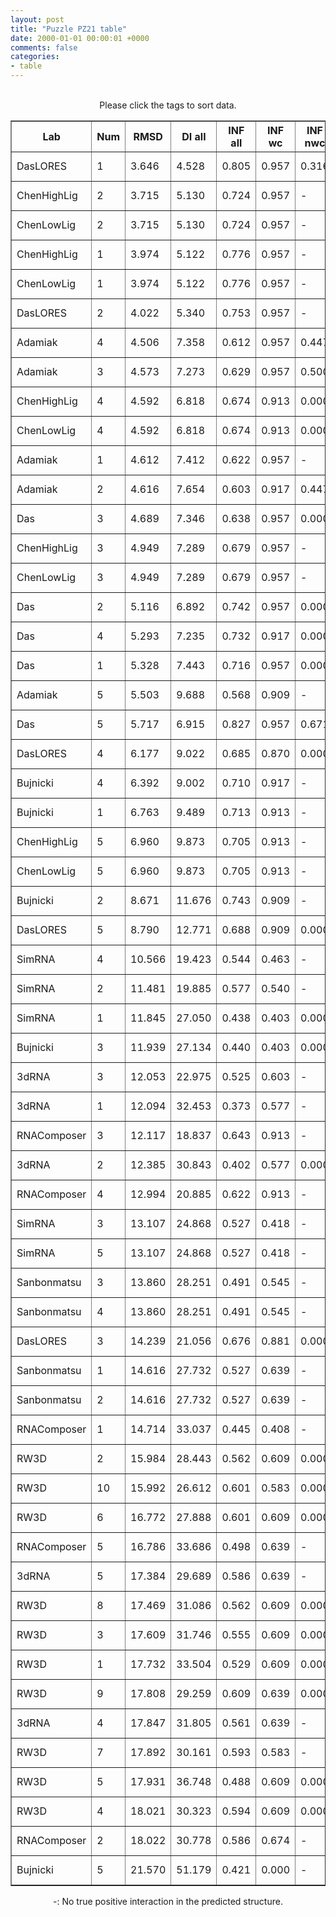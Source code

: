 ```yaml
---
layout: post
title: "Puzzle PZ21 table"
date: 2000-01-01 00:00:01 +0000
comments: false
categories: 
- table
---
```


<script src="{{ root_url }}/javascripts/sorttable.js"></script>
<script>
    window.onload = function() {
        (document.getElementsByTagName( 'th' )[1]).click();
    };
</script>
<br/>
<div align="center">
Please click the tags to sort data.<br/>
<table class="sortable" border=1>
  <tr>
    <th>Lab</th>
    <th>Num</th>
    <th>RMSD</th>
    <th>DI all</th>
    <th>INF all</th>
    <th>INF wc</th>
    <th>INF nwc</th>
    <th>INF stacking</th>
    <th>Clash Score</th>
    <th>P-value</th>
    <th>mcq</th>
    <th>TM-score</th>
    <th>best sol.</th>
    <th>Detail</th>
  </tr>
  <tr><td>DasLORES</td><td>1</td><td>3.646</td><td>4.528</td><td>0.805</td><td>0.957</td><td>0.316</td><td>0.806</td><td>10.000</td><td>8.73e-13</td><td>21.34</td><td>0.3040</td><td>2</td><td><a href='/show/index.html?id=PZ21_DasLORES_1'>-></a></td></tr>
<tr><td>ChenHighLig</td><td>2</td><td>3.715</td><td>5.130</td><td>0.724</td><td>0.957</td><td>-</td><td>0.679</td><td>70.160</td><td>1.15e-12</td><td>28.27</td><td>0.3240</td><td>3</td><td><a href='/show/index.html?id=PZ21_ChenHighLig_2'>-></a></td></tr>
<tr><td>ChenLowLig</td><td>2</td><td>3.715</td><td>5.130</td><td>0.724</td><td>0.957</td><td>-</td><td>0.679</td><td>69.390</td><td>1.15e-12</td><td>28.28</td><td>0.3240</td><td>3</td><td><a href='/show/index.html?id=PZ21_ChenLowLig_2'>-></a></td></tr>
<tr><td>ChenHighLig</td><td>1</td><td>3.974</td><td>5.122</td><td>0.776</td><td>0.957</td><td>-</td><td>0.767</td><td>123.460</td><td>3.19e-12</td><td>21.16</td><td>0.3360</td><td>2</td><td><a href='/show/index.html?id=PZ21_ChenHighLig_1'>-></a></td></tr>
<tr><td>ChenLowLig</td><td>1</td><td>3.974</td><td>5.122</td><td>0.776</td><td>0.957</td><td>-</td><td>0.767</td><td>122.690</td><td>3.19e-12</td><td>21.16</td><td>0.3360</td><td>2</td><td><a href='/show/index.html?id=PZ21_ChenLowLig_1'>-></a></td></tr>
<tr><td>DasLORES</td><td>2</td><td>4.022</td><td>5.340</td><td>0.753</td><td>0.957</td><td>-</td><td>0.734</td><td>6.150</td><td>3.83e-12</td><td>18.73</td><td>0.3090</td><td>2</td><td><a href='/show/index.html?id=PZ21_DasLORES_2'>-></a></td></tr>
<tr><td>Adamiak</td><td>4</td><td>4.506</td><td>7.358</td><td>0.612</td><td>0.957</td><td>0.447</td><td>0.482</td><td>13.850</td><td>2.42e-11</td><td>24.58</td><td>0.2270</td><td>2</td><td><a href='/show/index.html?id=PZ21_Adamiak_4'>-></a></td></tr>
<tr><td>Adamiak</td><td>3</td><td>4.573</td><td>7.273</td><td>0.629</td><td>0.957</td><td>0.500</td><td>0.494</td><td>8.460</td><td>3.11e-11</td><td>29.63</td><td>0.2780</td><td>3</td><td><a href='/show/index.html?id=PZ21_Adamiak_3'>-></a></td></tr>
<tr><td>ChenHighLig</td><td>4</td><td>4.592</td><td>6.818</td><td>0.674</td><td>0.913</td><td>0.000</td><td>0.647</td><td>212.680</td><td>3.34e-11</td><td>24.33</td><td>0.2420</td><td>2</td><td><a href='/show/index.html?id=PZ21_ChenHighLig_4'>-></a></td></tr>
<tr><td>ChenLowLig</td><td>4</td><td>4.592</td><td>6.818</td><td>0.674</td><td>0.913</td><td>0.000</td><td>0.647</td><td>211.910</td><td>3.34e-11</td><td>24.33</td><td>0.2420</td><td>2</td><td><a href='/show/index.html?id=PZ21_ChenLowLig_4'>-></a></td></tr>
<tr><td>Adamiak</td><td>1</td><td>4.612</td><td>7.412</td><td>0.622</td><td>0.957</td><td>-</td><td>0.522</td><td>11.540</td><td>3.59e-11</td><td>27.55</td><td>0.2180</td><td>2</td><td><a href='/show/index.html?id=PZ21_Adamiak_1'>-></a></td></tr>
<tr><td>Adamiak</td><td>2</td><td>4.616</td><td>7.654</td><td>0.603</td><td>0.917</td><td>0.447</td><td>0.482</td><td>10.770</td><td>3.64e-11</td><td>26.74</td><td>0.2130</td><td>2</td><td><a href='/show/index.html?id=PZ21_Adamiak_2'>-></a></td></tr>
<tr><td>Das</td><td>3</td><td>4.689</td><td>7.346</td><td>0.638</td><td>0.957</td><td>0.000</td><td>0.603</td><td>14.620</td><td>4.78e-11</td><td>25.61</td><td>0.3350</td><td>3</td><td><a href='/show/index.html?id=PZ21_Das_3'>-></a></td></tr>
<tr><td>ChenHighLig</td><td>3</td><td>4.949</td><td>7.289</td><td>0.679</td><td>0.957</td><td>-</td><td>0.622</td><td>107.340</td><td>1.23e-10</td><td>22.62</td><td>0.2950</td><td>2</td><td><a href='/show/index.html?id=PZ21_ChenHighLig_3'>-></a></td></tr>
<tr><td>ChenLowLig</td><td>3</td><td>4.949</td><td>7.289</td><td>0.679</td><td>0.957</td><td>-</td><td>0.622</td><td>109.650</td><td>1.23e-10</td><td>22.63</td><td>0.2950</td><td>2</td><td><a href='/show/index.html?id=PZ21_ChenLowLig_3'>-></a></td></tr>
<tr><td>Das</td><td>2</td><td>5.116</td><td>6.892</td><td>0.742</td><td>0.957</td><td>0.000</td><td>0.770</td><td>20.000</td><td>2.24e-10</td><td>20.59</td><td>0.2870</td><td>2</td><td><a href='/show/index.html?id=PZ21_Das_2'>-></a></td></tr>
<tr><td>Das</td><td>4</td><td>5.293</td><td>7.235</td><td>0.732</td><td>0.917</td><td>0.000</td><td>0.754</td><td>10.770</td><td>4.17e-10</td><td>18.33</td><td>0.2550</td><td>2</td><td><a href='/show/index.html?id=PZ21_Das_4'>-></a></td></tr>
<tr><td>Das</td><td>1</td><td>5.328</td><td>7.443</td><td>0.716</td><td>0.957</td><td>0.000</td><td>0.719</td><td>16.150</td><td>4.71e-10</td><td>18.81</td><td>0.3010</td><td>2</td><td><a href='/show/index.html?id=PZ21_Das_1'>-></a></td></tr>
<tr><td>Adamiak</td><td>5</td><td>5.503</td><td>9.688</td><td>0.568</td><td>0.909</td><td>-</td><td>0.479</td><td>12.310</td><td>8.64e-10</td><td>26.50</td><td>0.2190</td><td>1</td><td><a href='/show/index.html?id=PZ21_Adamiak_5'>-></a></td></tr>
<tr><td>Das</td><td>5</td><td>5.717</td><td>6.915</td><td>0.827</td><td>0.957</td><td>0.671</td><td>0.800</td><td>12.310</td><td>1.79e-09</td><td>19.13</td><td>0.3120</td><td>2</td><td><a href='/show/index.html?id=PZ21_Das_5'>-></a></td></tr>
<tr><td>DasLORES</td><td>4</td><td>6.177</td><td>9.022</td><td>0.685</td><td>0.870</td><td>0.000</td><td>0.691</td><td>3.850</td><td>8.17e-09</td><td>18.68</td><td>0.2220</td><td>1</td><td><a href='/show/index.html?id=PZ21_DasLORES_4'>-></a></td></tr>
<tr><td>Bujnicki</td><td>4</td><td>6.392</td><td>9.002</td><td>0.710</td><td>0.917</td><td>-</td><td>0.688</td><td>0.000</td><td>1.62e-08</td><td>23.63</td><td>0.2790</td><td>2</td><td><a href='/show/index.html?id=PZ21_Bujnicki_4'>-></a></td></tr>
<tr><td>Bujnicki</td><td>1</td><td>6.763</td><td>9.489</td><td>0.713</td><td>0.913</td><td>-</td><td>0.699</td><td>0.000</td><td>5.14e-08</td><td>19.86</td><td>0.2800</td><td>2</td><td><a href='/show/index.html?id=PZ21_Bujnicki_1'>-></a></td></tr>
<tr><td>ChenHighLig</td><td>5</td><td>6.960</td><td>9.873</td><td>0.705</td><td>0.913</td><td>-</td><td>0.669</td><td>116.600</td><td>9.34e-08</td><td>31.19</td><td>0.2890</td><td>3</td><td><a href='/show/index.html?id=PZ21_ChenHighLig_5'>-></a></td></tr>
<tr><td>ChenLowLig</td><td>5</td><td>6.960</td><td>9.873</td><td>0.705</td><td>0.913</td><td>-</td><td>0.669</td><td>118.920</td><td>9.34e-08</td><td>31.19</td><td>0.2890</td><td>3</td><td><a href='/show/index.html?id=PZ21_ChenLowLig_5'>-></a></td></tr>
<tr><td>Bujnicki</td><td>2</td><td>8.671</td><td>11.676</td><td>0.743</td><td>0.909</td><td>-</td><td>0.754</td><td>21.520</td><td>1.01e-05</td><td>23.47</td><td>0.2660</td><td>1</td><td><a href='/show/index.html?id=PZ21_Bujnicki_2'>-></a></td></tr>
<tr><td>DasLORES</td><td>5</td><td>8.790</td><td>12.771</td><td>0.688</td><td>0.909</td><td>0.000</td><td>0.683</td><td>5.380</td><td>1.36e-05</td><td>22.38</td><td>0.2130</td><td>1</td><td><a href='/show/index.html?id=PZ21_DasLORES_5'>-></a></td></tr>
<tr><td>SimRNA</td><td>4</td><td>10.566</td><td>19.423</td><td>0.544</td><td>0.463</td><td>-</td><td>0.623</td><td>118.190</td><td>6.67e-04</td><td>21.62</td><td>0.1810</td><td>2</td><td><a href='/show/index.html?id=PZ21_SimRNA_4'>-></a></td></tr>
<tr><td>SimRNA</td><td>2</td><td>11.481</td><td>19.885</td><td>0.577</td><td>0.540</td><td>-</td><td>0.638</td><td>109.230</td><td>3.46e-03</td><td>22.87</td><td>0.1580</td><td>2</td><td><a href='/show/index.html?id=PZ21_SimRNA_2'>-></a></td></tr>
<tr><td>SimRNA</td><td>1</td><td>11.845</td><td>27.050</td><td>0.438</td><td>0.403</td><td>0.000</td><td>0.500</td><td>101.460</td><td>6.24e-03</td><td>21.93</td><td>0.2350</td><td>1</td><td><a href='/show/index.html?id=PZ21_SimRNA_1'>-></a></td></tr>
<tr><td>Bujnicki</td><td>3</td><td>11.939</td><td>27.134</td><td>0.440</td><td>0.403</td><td>0.000</td><td>0.500</td><td>0.000</td><td>7.22e-03</td><td>26.76</td><td>0.2530</td><td>1</td><td><a href='/show/index.html?id=PZ21_Bujnicki_3'>-></a></td></tr>
<tr><td>3dRNA</td><td>3</td><td>12.053</td><td>22.975</td><td>0.525</td><td>0.603</td><td>-</td><td>0.549</td><td>0.000</td><td>8.60e-03</td><td>39.58</td><td>0.1370</td><td>1</td><td><a href='/show/index.html?id=PZ21_3dRNA_3'>-></a></td></tr>
<tr><td>3dRNA</td><td>1</td><td>12.094</td><td>32.453</td><td>0.373</td><td>0.577</td><td>-</td><td>0.325</td><td>38.460</td><td>9.15e-03</td><td>41.32</td><td>0.1810</td><td>2</td><td><a href='/show/index.html?id=PZ21_3dRNA_1'>-></a></td></tr>
<tr><td>RNAComposer</td><td>3</td><td>12.117</td><td>18.837</td><td>0.643</td><td>0.913</td><td>-</td><td>0.577</td><td>18.460</td><td>9.46e-03</td><td>33.12</td><td>0.1880</td><td>2</td><td><a href='/show/index.html?id=PZ21_RNAComposer_3'>-></a></td></tr>
<tr><td>3dRNA</td><td>2</td><td>12.385</td><td>30.843</td><td>0.402</td><td>0.577</td><td>0.000</td><td>0.384</td><td>47.690</td><td>1.40e-02</td><td>45.41</td><td>0.1900</td><td>3</td><td><a href='/show/index.html?id=PZ21_3dRNA_2'>-></a></td></tr>
<tr><td>RNAComposer</td><td>4</td><td>12.994</td><td>20.885</td><td>0.622</td><td>0.913</td><td>-</td><td>0.549</td><td>9.230</td><td>3.14e-02</td><td>31.77</td><td>0.1830</td><td>2</td><td><a href='/show/index.html?id=PZ21_RNAComposer_4'>-></a></td></tr>
<tr><td>SimRNA</td><td>3</td><td>13.107</td><td>24.868</td><td>0.527</td><td>0.418</td><td>-</td><td>0.615</td><td>115.650</td><td>3.61e-02</td><td>24.53</td><td>0.2290</td><td>1</td><td><a href='/show/index.html?id=PZ21_SimRNA_3'>-></a></td></tr>
<tr><td>SimRNA</td><td>5</td><td>13.107</td><td>24.868</td><td>0.527</td><td>0.418</td><td>-</td><td>0.615</td><td>115.650</td><td>3.61e-02</td><td>24.53</td><td>0.2290</td><td>1</td><td><a href='/show/index.html?id=PZ21_SimRNA_5'>-></a></td></tr>
<tr><td>Sanbonmatsu</td><td>3</td><td>13.860</td><td>28.251</td><td>0.491</td><td>0.545</td><td>-</td><td>0.519</td><td>120.370</td><td>8.39e-02</td><td>31.93</td><td>0.1490</td><td>1</td><td><a href='/show/index.html?id=PZ21_Sanbonmatsu_3'>-></a></td></tr>
<tr><td>Sanbonmatsu</td><td>4</td><td>13.860</td><td>28.251</td><td>0.491</td><td>0.545</td><td>-</td><td>0.519</td><td>120.370</td><td>8.39e-02</td><td>31.93</td><td>0.1490</td><td>1</td><td><a href='/show/index.html?id=PZ21_Sanbonmatsu_4'>-></a></td></tr>
<tr><td>DasLORES</td><td>3</td><td>14.239</td><td>21.056</td><td>0.676</td><td>0.881</td><td>0.000</td><td>0.657</td><td>6.150</td><td>1.21e-01</td><td>25.61</td><td>0.2100</td><td>2</td><td><a href='/show/index.html?id=PZ21_DasLORES_3'>-></a></td></tr>
<tr><td>Sanbonmatsu</td><td>1</td><td>14.616</td><td>27.732</td><td>0.527</td><td>0.639</td><td>-</td><td>0.522</td><td>105.550</td><td>1.69e-01</td><td>34.46</td><td>0.1560</td><td>2</td><td><a href='/show/index.html?id=PZ21_Sanbonmatsu_1'>-></a></td></tr>
<tr><td>Sanbonmatsu</td><td>2</td><td>14.616</td><td>27.732</td><td>0.527</td><td>0.639</td><td>-</td><td>0.522</td><td>104.780</td><td>1.69e-01</td><td>34.45</td><td>0.1560</td><td>2</td><td><a href='/show/index.html?id=PZ21_Sanbonmatsu_2'>-></a></td></tr>
<tr><td>RNAComposer</td><td>1</td><td>14.714</td><td>33.037</td><td>0.445</td><td>0.408</td><td>-</td><td>0.487</td><td>14.620</td><td>1.83e-01</td><td>30.19</td><td>0.2050</td><td>3</td><td><a href='/show/index.html?id=PZ21_RNAComposer_1'>-></a></td></tr>
<tr><td>RW3D</td><td>2</td><td>15.984</td><td>28.443</td><td>0.562</td><td>0.609</td><td>0.000</td><td>0.599</td><td>8.460</td><td>4.21e-01</td><td>26.07</td><td>0.2200</td><td>2</td><td><a href='/show/index.html?id=PZ21_RW3D_2'>-></a></td></tr>
<tr><td>RW3D</td><td>10</td><td>15.992</td><td>26.612</td><td>0.601</td><td>0.583</td><td>0.000</td><td>0.669</td><td>10.770</td><td>4.23e-01</td><td>22.78</td><td>0.2220</td><td>2</td><td><a href='/show/index.html?id=PZ21_RW3D_10'>-></a></td></tr>
<tr><td>RW3D</td><td>6</td><td>16.772</td><td>27.888</td><td>0.601</td><td>0.609</td><td>0.000</td><td>0.660</td><td>4.620</td><td>5.94e-01</td><td>22.50</td><td>0.2340</td><td>2</td><td><a href='/show/index.html?id=PZ21_RW3D_6'>-></a></td></tr>
<tr><td>RNAComposer</td><td>5</td><td>16.786</td><td>33.686</td><td>0.498</td><td>0.639</td><td>-</td><td>0.484</td><td>6.150</td><td>5.98e-01</td><td>21.56</td><td>0.1820</td><td>2</td><td><a href='/show/index.html?id=PZ21_RNAComposer_5'>-></a></td></tr>
<tr><td>3dRNA</td><td>5</td><td>17.384</td><td>29.689</td><td>0.586</td><td>0.639</td><td>-</td><td>0.611</td><td>0.770</td><td>7.19e-01</td><td>32.89</td><td>0.2440</td><td>2</td><td><a href='/show/index.html?id=PZ21_3dRNA_5'>-></a></td></tr>
<tr><td>RW3D</td><td>8</td><td>17.469</td><td>31.086</td><td>0.562</td><td>0.609</td><td>0.000</td><td>0.599</td><td>5.380</td><td>7.34e-01</td><td>22.98</td><td>0.2180</td><td>2</td><td><a href='/show/index.html?id=PZ21_RW3D_8'>-></a></td></tr>
<tr><td>RW3D</td><td>3</td><td>17.609</td><td>31.746</td><td>0.555</td><td>0.609</td><td>0.000</td><td>0.599</td><td>7.690</td><td>7.59e-01</td><td>23.02</td><td>0.2090</td><td>2</td><td><a href='/show/index.html?id=PZ21_RW3D_3'>-></a></td></tr>
<tr><td>RW3D</td><td>1</td><td>17.732</td><td>33.504</td><td>0.529</td><td>0.609</td><td>0.000</td><td>0.550</td><td>9.230</td><td>7.80e-01</td><td>25.08</td><td>0.2120</td><td>2</td><td><a href='/show/index.html?id=PZ21_RW3D_1'>-></a></td></tr>
<tr><td>RW3D</td><td>9</td><td>17.808</td><td>29.259</td><td>0.609</td><td>0.639</td><td>0.000</td><td>0.656</td><td>3.080</td><td>7.92e-01</td><td>24.22</td><td>0.2120</td><td>2</td><td><a href='/show/index.html?id=PZ21_RW3D_9'>-></a></td></tr>
<tr><td>3dRNA</td><td>4</td><td>17.847</td><td>31.805</td><td>0.561</td><td>0.639</td><td>-</td><td>0.575</td><td>1.540</td><td>7.98e-01</td><td>39.70</td><td>0.2060</td><td>2</td><td><a href='/show/index.html?id=PZ21_3dRNA_4'>-></a></td></tr>
<tr><td>RW3D</td><td>7</td><td>17.892</td><td>30.161</td><td>0.593</td><td>0.583</td><td>-</td><td>0.647</td><td>11.540</td><td>8.05e-01</td><td>24.02</td><td>0.2180</td><td>2</td><td><a href='/show/index.html?id=PZ21_RW3D_7'>-></a></td></tr>
<tr><td>RW3D</td><td>5</td><td>17.931</td><td>36.748</td><td>0.488</td><td>0.609</td><td>0.000</td><td>0.498</td><td>6.150</td><td>8.11e-01</td><td>25.88</td><td>0.2180</td><td>2</td><td><a href='/show/index.html?id=PZ21_RW3D_5'>-></a></td></tr>
<tr><td>RW3D</td><td>4</td><td>18.021</td><td>30.323</td><td>0.594</td><td>0.609</td><td>0.000</td><td>0.667</td><td>7.690</td><td>8.25e-01</td><td>23.86</td><td>0.2120</td><td>2</td><td><a href='/show/index.html?id=PZ21_RW3D_4'>-></a></td></tr>
<tr><td>RNAComposer</td><td>2</td><td>18.022</td><td>30.778</td><td>0.586</td><td>0.674</td><td>-</td><td>0.599</td><td>9.230</td><td>8.25e-01</td><td>21.40</td><td>0.1720</td><td>2</td><td><a href='/show/index.html?id=PZ21_RNAComposer_2'>-></a></td></tr>
<tr><td>Bujnicki</td><td>5</td><td>21.570</td><td>51.179</td><td>0.421</td><td>0.000</td><td>-</td><td>0.590</td><td>0.770</td><td>9.98e-01</td><td>24.15</td><td>0.1760</td><td>2</td><td><a href='/show/index.html?id=PZ21_Bujnicki_5'>-></a></td></tr>

</table>
-: No true positive interaction in the predicted structure.
</div>
